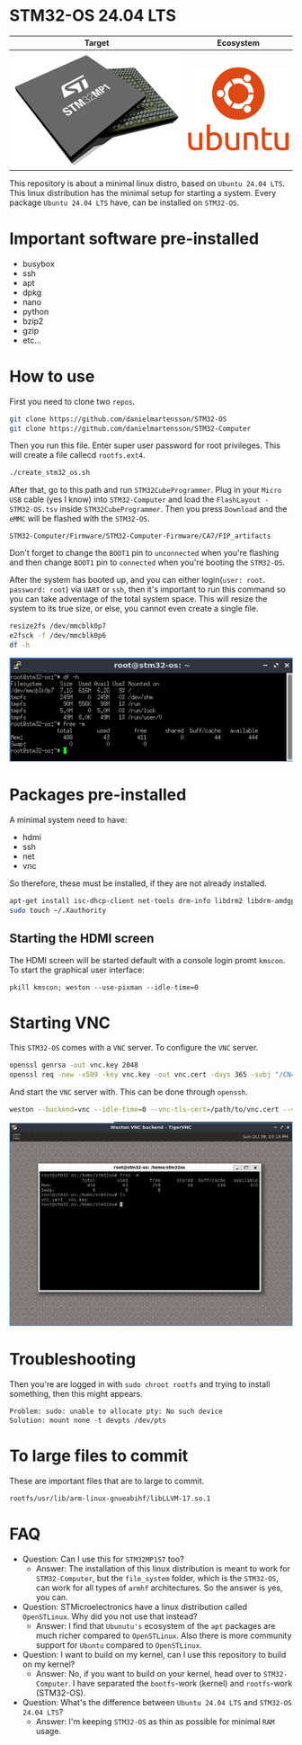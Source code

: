 # STM32-OS 24.04 LTS

Target             |   Ecosystem
:-------------------------:|:-------------------------:
![](https://raw.githubusercontent.com/DanielMartensson/STM32-OS/refs/heads/main/pictures/stm32mp1.png)  |  ![](https://raw.githubusercontent.com/DanielMartensson/STM32-OS/refs/heads/main/pictures/ubuntu.png)

This repository is about a minimal linux distro, based on `Ubuntu 24.04 LTS`. This linux distribution has the minimal setup for starting a system. Every package `Ubuntu 24.04 LTS` have, can be installed on `STM32-OS`.

# Important software pre-installed

* busybox
* ssh
* apt
* dpkg
* nano
* python
* bzip2
* gzip
* etc...

# How to use

First you need to clone two `repos`.

```sh
git clone https://github.com/danielmartensson/STM32-OS
git clone https://github.com/danielmartensson/STM32-Computer
```

Then you run this file. Enter super user password for root privileges. This will create a file callecd `rootfs.ext4`.
```sh
./create_stm32_os.sh
```

After that, go to this path and run `STM32CubeProgrammer`. Plug in your `Micro USB` cable (yes I know) into `STM32-Computer` and load the `FlashLayout - STM32-OS.tsv` inside `STM32CubeProgrammer`. Then you press `Download` and the `eMMC` will be flashed with the `STM32-OS`.
```
STM32-Computer/Firmware/STM32-Computer-Firmware/CA7/FIP_artifacts
```

Don't forget to change the `BOOT1` pin to `unconnected` when you're flashing and then change `BOOT1` pin to `connected` when you're booting the `STM32-OS`.

After the system has booted up, and you can either login(`user: root`. `password: root`) via `UART` or `ssh`, then it's important to run this command so you can take adventage of the total system space. This will resize the system to its true size, or else, you cannot even create a single file.

```sh
resize2fs /dev/mmcblk0p7
e2fsck -f /dev/mmcblk0p6
df -h
```

![](https://raw.githubusercontent.com/DanielMartensson/STM32-OS/refs/heads/main/pictures/memory.png)

# Packages pre-installed

A minimal system need to have:

* hdmi
* ssh
* net
* vnc

So therefore, these must be installed, if they are not already installed.

```sh
apt-get install isc-dhcp-client net-tools drm-info libdrm2 libdrm-amdgpu1 libdrm-common libdrm-tests xorg xterm xserver-xorg-video-armsoc x11-xserver-utils xinit xserver-xorg-input-evdev weston seatd libinput-tools xcursor-themes libgl1-mesa-dri mesa-utils wayland-utils kmscon
sudo touch ~/.Xauthority
```

## Starting the HDMI screen

The HDMI screen will be started default with a console login promt `kmscon`. To start the graphical user interface:

```
pkill kmscon; weston --use-pixman --idle-time=0
```

# Starting VNC

This `STM32-OS` comes with a `VNC` server. To configure the `VNC` server.

```sh
openssl genrsa -out vnc.key 2048
openssl req -new -x509 -key vnc.key -out vnc.cert -days 365 -subj "/CN=localhost"
```

And start the `VNC` server with. This can be done through `openssh`.
```sh
weston --backend=vnc --idle-time=0 --vnc-tls-cert=/path/to/vnc.cert --vnc-tls-key=/path/to/vnc.key
```

![a](https://github.com/DanielMartensson/STM32-OS/blob/main/pictures/vnc.jpg?raw=true)

# Troubleshooting

Then you're are logged in with `sudo chroot rootfs` and trying to install something, then this might appears.

```
Problem: sudo: unable to allocate pty: No such device
Solution: mount none -t devpts /dev/pts
```

# To large files to commit

These are important files that are to large to commit.

```
rootfs/usr/lib/arm-linux-gnueabihf/libLLVM-17.so.1
```

# FAQ

* Question: Can I use this for `STM32MP157` too?
  - Answer: The installation of this linux distribution is meant to work for `STM32-Computer`, but the `file_system` folder, which is the `STM32-OS`, can work for all types of `armhf` architectures. So the answer is yes, you can.
* Question: STMicroelectronics have a linux distribution called `OpenSTLinux`. Why did you not use that instead?
  - Answer: I find that `Ubunutu's` ecosystem of the `apt` packages are much richer compared to `OpenSTLinux`. Also there is more community support for `Ubuntu` compared to `OpenSTLinux`.
* Question: I want to build on my kernel, can I use this repository to build on my kernel?
  - Answer: No, if you want to build on your kernel, head over to `STM32-Computer`. I have separated the `bootfs`-work (kernel) and `rootfs`-work (STM32-OS).
* Question: What's the difference between `Ubuntu 24.04 LTS` and `STM32-OS 24.04 LTS`?
  - Answer: I'm keeping `STM32-OS` as thin as possible for minimal `RAM` usage.
 
